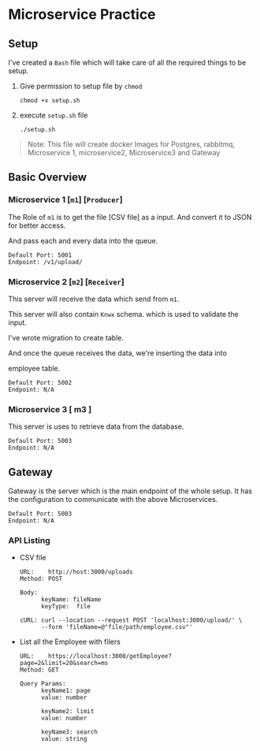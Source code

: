 # Microservice Practice

## Setup

I've created a `Bash` file which will take care of all the required things to be setup.

1. Give permission to setup file by `chmod`

       chmod +x setup.sh

2. execute `setup.sh` file

       ./setup.sh

> Note: This file will create docker Images for Postgres, rabbitmq, Microservice 1, microservice2, Microservice3 and Gateway

## Basic Overview
### Microservice 1 [`m1`] [`Producer`]

The Role of `m1` is to get the file [CSV file] as a input.
And convert it to JSON for better access.

And pass each and every data into the queue. 

    Default Port: 5001
    Endpoint: /v1/upload/

### Microservice 2 [`m2`] [`Receiver`]

This server will receive the data which send from `m1`.

This server will also contain `Knwx` schema. which is used to validate the input.

I've wrote migration to create table.

And once the queue receives the data, we're inserting the data into 

employee table.

    Default Port: 5002
    Endpoint: N/A

### Microservice 3 [ m3 ]

This server is uses to retrieve data from the database.

    Default Port: 5003
    Endpoint: N/A

## Gateway
Gateway is the server which is the main endpoint of the whole setup.
It has the configuration to communicate with the above Microservices.

    Default Port: 5003
    Endpoint: N/A

### API Listing

* CSV file

      URL:    http://host:3000/uploads
      Method: POST

      Body:
            keyName: fileName
            keyType:  file

      cURL: curl --location --request POST 'localhost:3000/upload/' \
            --form 'fileName=@"file/path/employee.csv"'

* List all the Employee with filers

      URL:    https://localhost:3000/getEmployee?page=2&limit=20&search=ms
      Method: GET

      Query Params: 
            keyName1: page
            value: number

            keyName2: limit
            value: number

            keyName3: search
            value: string

